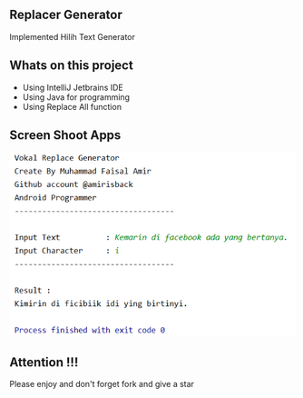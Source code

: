 ## Replacer Generator
Implemented Hilih Text Generator

## Whats on this project
- Using IntelliJ Jetbrains IDE
- Using Java for programming
- Using Replace All function

## Screen Shoot Apps
![ScreenShoot Apps](docs/image/ss_main.png?raw=true)

## Attention !!!
Please enjoy and don't forget fork and give a star

